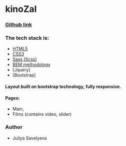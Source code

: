 # kinoZal
### [Github link](https://juliyasavelyeva.github.io/kinoZal/)

### The tech stack is:

- [HTML5](https://en.wikipedia.org/wiki/HTML5)
- [CSS3](https://en.wikipedia.org/wiki/Cascading_Style_Sheets)
- [Sass (Scss)](https://sass-lang.com/)
- [BEM methodology](https://en.bem.info/methodology/)
- [Jquery]
- [Bootstrap]

#### Layout built on bootstrap technology, fully responsive.
#### Pages:
- Main,
- Films (contains video, slider)

### Author

- Juliya Savelyeva


